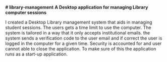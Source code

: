 **# library-management**
**A Desktop application for managing Library computer sessions**

I created a Desktop Library management system that aids in managing student sessions. The users gets a time limit to use the computer.
The system is tailored in a way that it only accepts institutional emails. 
the system sends a verification code to the user email and if correct the user is logged in the computer for a given time. 
Security is accounted for and user cannot able to close the application. To make sure of this the application runs as a start-up application.
